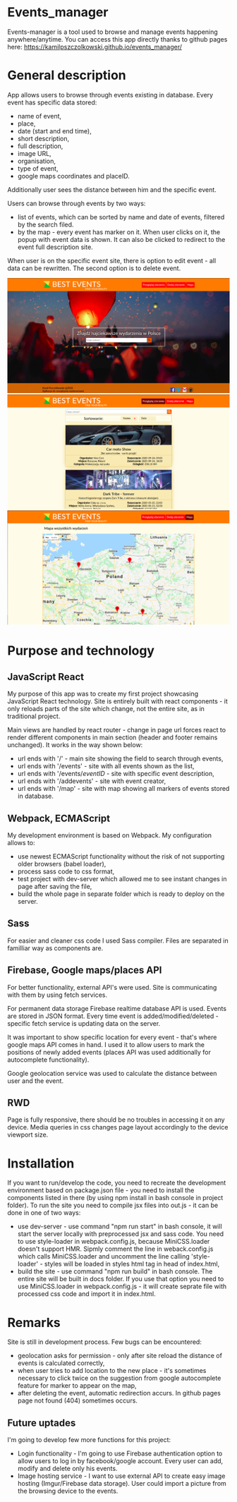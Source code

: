 # Events_manager
Events-manager is a tool used to browse and manage events happening anywhere/anytime. You can access this app directly
thanks to github pages here: https://kamilpszczolkowski.github.io/events_manager/

# General description

App allows users to browse through events existing in database. Every event has specific data stored:
*   name of event,
*   place,
*   date (start and end time),
*   short description,
*   full description,
*   image URL,
*   organisation,
*   type of event,
*   google maps coordinates and placeID.

Additionally user sees the distance between him and the specific event.

Users can browse through events by two ways:
*   list of events, which can be sorted by name and date of events, filtered by the search filed.
*   by the map - every event has marker on it. When user clicks on it, the popup with event data is shown. It can also be
clicked to redirect to the event full description site.

When user is on the specific event site, there is option to edit event - all data can be rewritten. The second option is
to delete event.

![](images/page3.png)
![](images/page1.png)
![](images/page2.png)

# Purpose and technology

## JavaScript React

My purpose of this app was to create my first project showcasing JavaScript React technology. Site is entirely built with
react components - it only reloads parts of the site which change, not the entire site, as in traditional project.

Main views are handled by react router - change in page url forces react to render different components in main section
(header and footer remains unchanged). It works in the way shown below:
*   url ends with '/' - main site showing the field to search through events,
*   url ends with '/events' - site with all events shown as the list,
*   url ends with '/events/*eventID* - site with specific event description,
*   url ends with '/addevents' - site with event creator,
*   url ends with '/map' - site with map showing all markers of events stored in database.

## Webpack, ECMAScript

My development environment is based on Webpack. My configuration allows to:
*   use newest ECMAScript functionality without the risk of not supporting older browsers (babel loader),
*   process sass code to css format,
*   test project with dev-server which allowed me to see instant changes in page after saving the file,
*   build the whole page in separate folder which is ready to deploy on the server.

## Sass

For easier and cleaner css code I used Sass compiler. Files are separated in familliar way as components are.

## Firebase, Google maps/places API

For better functionality, external API's were used. Site is communicating with them by using fetch services.

For permanent data storage Firebase realtime database API is used. Events are stored in JSON format.
Every time event is added/modified/deleted - specific fetch service is updating data on the server.

It was important to show specific location for every event - that's where google maps API comes in hand. 
I used it to allow users to mark the positions of newly added events (places API was used additionally for autocomplete
functionality). 

Google geolocation service was used to calculate the distance between user and the event.

## RWD

Page is fully responsive, there should be no troubles in accessing it on any device. Media queries in css changes
page layout accordingly to the device viewport size. 

 # Installation
 
If you want to run/develop the code, you need to recreate the development environment based on package.json file - you 
need to install the components listed in there (by using npm install in bash console in project folder). To run the site
you need to compile jsx files into out.js - it can be done in one of two ways:

*   use dev-server - use command "npm run start" in bash console, it will start the server locally with preprocessed jsx and
sass code. You need to use style-loader in webpack.config.js, because MiniCSS.loader doesn't support HMR. Sipmly comment
the line in weback.config.js which calls MiniCSS.loader and uncomment the line calling 'style-loader' - styles will be loaded
in styles html tag in head of index.html,
*   build the site - use command "npm run build" in bash console. The entire site will be built in docs folder. If you use
that option you need to use MiniCSS.loader in webpack.config.js - it will create seprate file with processed css code and
import it in index.html.
 
 
 # Remarks
 
 Site is still in development process. Few bugs can be encountered:
 *  geolocation asks for permission - only after site reload the distance of events is calculated correctly,
 *  when user tries to add location to the new place - it's sometimes necessary to click twice on the suggestion from
 google autocomplete feature for marker to appear on the map,
 *  after deleting the event, automatic redirection accurs. In github pages page not found (404) sometimes occurs.
 
 ## Future uptades
 
 I'm going to develop few more functions for this project:
 *  Login functionality - I'm going to use Firebase authentication option to allow users to log in by facebook/google account.
 Every user can add, modify and delete only his events.
 *  Image hosting service - I want to use external API to create easy image hosting (Imgur/Firebase data storage). User 
 could import a picture from the browsing device to the events.